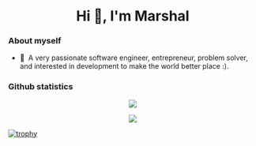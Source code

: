 <h1 align="center">Hi 👋, I'm Marshal</h1>

### About myself

- 🔭&nbsp;&nbsp;A very passionate software engineer, entrepreneur, problem solver, and interested in development to make the world better place :).

### Github statistics


<p align="center">
 <a href="#" alt="MarshalOfficial">
  <img src="https://github-readme-stats.vercel.app/api/top-langs/?username=marshalofficial&layout=compact&hide=php,smarty&bg_color=30,e96443,904e95&title_color=fff&text_color=fff"" />
 </a>
</p>  
  
  
<p align="center">
 <a href="#" alt="MarshalOfficial's github stats">
  <img src="https://github-readme-stats.vercel.app/api?username=marshalofficial&theme=tokyonight&show_icons=true" />
 </a>
</p>  


[![trophy](https://github-profile-trophy.vercel.app/?username=marshalofficial)](https://github.com/ryo-ma/github-profile-trophy)


